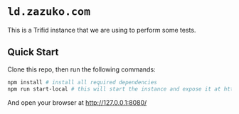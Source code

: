 # `ld.zazuko.com`

This is a Trifid instance that we are using to perform some tests.

## Quick Start

Clone this repo, then run the following commands:

```sh
npm install # install all required dependencies
npm run start-local # this will start the instance and expose it at http://0.0.0.0:8080/
```

And open your browser at http://127.0.0.1:8080/
